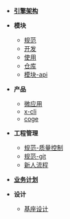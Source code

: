 - [**引擎架构**](./docs/xengine/arch/xengine-引擎架构.md)

- **模块**
  - [规范](./docs/modules/模块-规范.md)
  - [开发](./docs/modules/模块-开发.md)
  - [使用](./docs/modules/模块-使用.md)
  - [仓库](./docs/modules/模块-仓库.md)
  - [模块-api](./docs/modules/all/模块-scan.md)
- **产品**
  - [微应用](./docs/product/微应用.md)
  - [x-cli](./docs/product/x-cli.md)
  - [coge](./docs/product/coge.md)
- **工程管理**
  <!--- [TODO 计划](./docs/versionlize/TODO-计划.md)-->
  - [规范-质量控制](./docs/versionlize/规范-质量控制.md)
  - [规范-git](./docs/versionlize/规范-git.md)
  <!--- [规范-git-仓库](./docs/versionlize/规范-git-仓库.md)-->
  <!--- [规范-版本](./docs/versionlize/规范-semver2.0.md)-->
  - [新人流程](./新人流程.md)
- [**业务计划**](./开发计划.md)
- **设计**
  - [基座设计](./基座设计.md)


